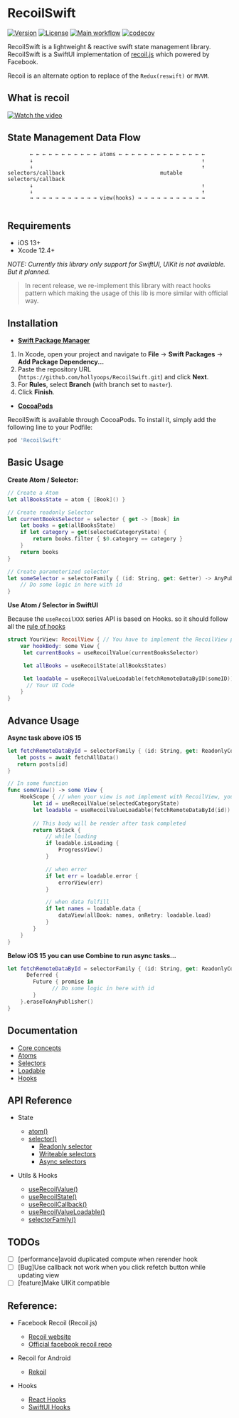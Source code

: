 # RecoilSwift

[![Version](https://img.shields.io/cocoapods/v/RecoilSwift.svg?style=flat)](https://cocoapods.org/pods/RecoilSwift)
[![License](https://img.shields.io/cocoapods/l/RecoilSwift.svg?style=flat)](https://cocoapods.org/pods/RecoilSwift)
[![Main workflow](https://github.com/hollyoops/RecoilSwift/actions/workflows/main.yml/badge.svg)](https://github.com/hollyoops/RecoilSwift/actions/workflows/main.yml)
[![codecov](https://codecov.io/gh/hollyoops/RecoilSwift/branch/master/graph/badge.svg?token=AZ9YSL9H0H)](https://codecov.io/gh/hollyoops/RecoilSwift)

RecoilSwift is a lightweight & reactive swift state management library. RecoilSwift is a SwiftUI implementation of [recoil.js](https://recoiljs.org/) which powered by Facebook.

Recoil is an alternate option to replace of the `Redux(reswift)` or `MVVM`.

## What is recoil

[![Watch the video](./Docs/Images/Recoil.png)](https://www.youtube.com/watch?v=_ISAA_Jt9kI)

## State Management Data Flow

```
       ← ← ← ← ← ← ← ← ← ← ← atoms ← ← ← ← ← ← ← ← ← ← ← ← ← ←
       ↓                                                     ↑ 
       ↓                                                     ↑
selectors/callback                              mutable selectors/callback    
       ↓                                                     ↑ 
       ↓                                                     ↑
       → → → → → → → → → → → view(hooks) → → → → → → → → → → →
```

![<img src="image.png" width="700" height="378"/>](./Docs/Images/Flow.png)

## Requirements

- iOS 13+
- Xcode 12.4+

*NOTE: Currently this library only support for SwiftUI, UIKit is not available. But it planned.*

> In recent release, we re-implement this library with react hooks pattern which making the usage of this lib is more similar with official way. 

## Installation

- [**Swift Package Manager**](https://swift.org/package-manager/)

1. In Xcode, open your project and navigate to **File** → **Swift Packages** → **Add Package Dependency...**
2. Paste the repository URL (`https://github.com/hollyoops/RecoilSwift.git`) and click **Next**.
3. For **Rules**, select **Branch** (with branch set to `master`).
4. Click **Finish**.

- [**CocoaPods**](https://cocoapods.org) 

RecoilSwift is available through CocoaPods. To install it, simply add the following line to your Podfile:

```ruby
pod 'RecoilSwift'
```

## Basic Usage

**Create Atom / Selector:**

```swift
// Create a Atom
let allBooksState = atom { [Book]() }

// Create readonly Selector
let currentBooksSelector = selector { get -> [Book] in
    let books = get(allBooksState)
    if let category = get(selectedCategoryState) {
        return books.filter { $0.category == category }
    }
    return books
}

// Create parameterized selector 
let someSelector = selectorFamily { (id: String, get: Getter) -> AnyPublisher<[String], Error> in
    // Do some logic in here with id
}
```

**Use Atom / Selector in SwiftUI**

Because the `useRecoilXXX` series API is based on Hooks. so it should follow all the [rule of hooks](https://github.com/ra1028/SwiftUI-Hooks#rules-of-hooks)

```swift
struct YourView: RecoilView { // You have to implement the RecoilView protocol
    var hookBody: some View { 
     let currentBooks = useRecoilValue(currentBooksSelector)

     let allBooks = useRecoilState(allBooksStates)

     let loadable = useRecoilValueLoadable(fetchRemoteDataByID(someID))
      // Your UI Code
    }
}
```

## Advance Usage

**Async task above iOS 15**
```Swift
let fetchRemoteDataById = selectorFamily { (id: String, get: ReadonlyContext) async -> [String] in
   let posts = await fetchAllData()
   return posts[id]
}

// In some function
func someView() -> some View {
    HookScope { // when your view is not implement with RecoilView, you have to use `HookScope`
        let id = useRecoilValue(selectedCategoryState)
        let loadable = useRecoilValueLoadable(fetchRemoteDataById(id))
        
        // This body will be render after task completed
        return VStack {
            // while loading
            if loadable.isLoading {
                ProgressView()
            }

            // when error
            if let err = loadable.error {
                errorView(err)
            }

            // when data fulfill
            if let names = loadable.data {
                dataView(allBook: names, onRetry: loadable.load)
            }
        }
    }
}
```

**Below iOS 15 you can use Combine to run async tasks...**

```Swift
let fetchRemoteDataById = selectorFamily { (id: String, get: ReadonlyContext) -> AnyPublisher<[String], Error> in
      Deferred {
        Future { promise in
              // Do some logic in here with id
        }
    }.eraseToAnyPublisher()
}
```

## Documentation

* [Core concepts](https://recoiljs.org/docs/introduction/core-concepts)
* [Atoms](Docs/Atoms.md)
* [Selectors](Docs/Selectors.md)
* [Loadable](Docs/Loadable.md)
* [Hooks](Docs/Hooks.md)

## API Reference

* State
  * [atom()](Docs/Atoms.md)
  * [selector()](Docs/Selectors.md)
    * [Readonly selector](Docs/Selectors.md#Readonly-Selector)
    * [Writeable selectors](Docs/Selectors.md#Writeable-Selector)
    * [Async selectors](Docs/Selectors.md#Async-Selector)
  
    
* Utils & Hooks
  * [useRecoilValue()][1]
  * [useRecoilState()][2] 
  * [useRecoilCallback()](Docs/Hooks.md#useRecoilCallback)
  * [useRecoilValueLoadable()](Docs/Hooks.md#useRecoilValueLoadable)
  * [selectorFamily()](Docs/Utils.md#Selector-Family)

[1]:Docs/Hooks.md#useRecoilValue(state)
[2]:Docs/Hooks.md#useRecoilValue(state)

## TODOs

- [ ] [performance]avoid duplicated compute when rerender hook
- [ ] [Bug]Use callback not work when you click refetch button while updating view
- [ ] [feature]Make UIKit compatible

## Reference:

* Facebook Recoil (Recoil.js) 
  * [Recoil website](https://recoiljs.org/)
  * [Official facebook recoil repo](https://github.com/facebookexperimental/Recoil)
  
* Recoil for Android
  * [Rekoil](https://github.com/musotec/rekoil)

* Hooks
  * [React Hooks](https://reactjs.org/docs/hooks-intro.html)
  * [SwiftUI Hooks](https://github.com/ra1028/SwiftUI-Hooks)
